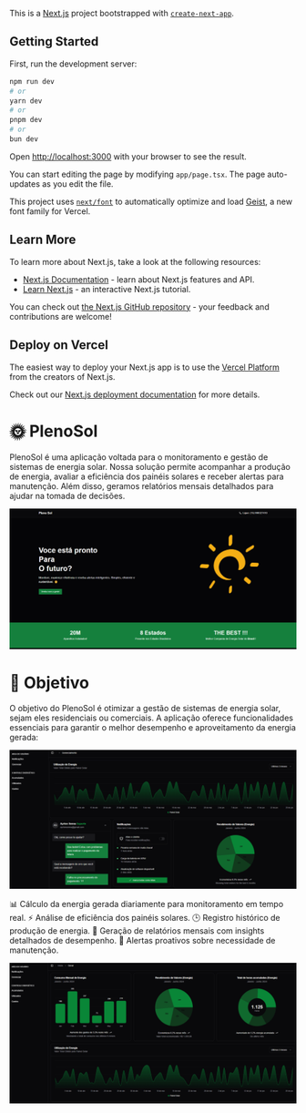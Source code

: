 This is a [Next.js](https://nextjs.org) project bootstrapped with [`create-next-app`](https://nextjs.org/docs/app/api-reference/cli/create-next-app).

## Getting Started

First, run the development server:

```bash
npm run dev
# or
yarn dev
# or
pnpm dev
# or
bun dev
```

Open [http://localhost:3000](http://localhost:3000) with your browser to see the result.

You can start editing the page by modifying `app/page.tsx`. The page auto-updates as you edit the file.

This project uses [`next/font`](https://nextjs.org/docs/app/building-your-application/optimizing/fonts) to automatically optimize and load [Geist](https://vercel.com/font), a new font family for Vercel.

## Learn More

To learn more about Next.js, take a look at the following resources:

- [Next.js Documentation](https://nextjs.org/docs) - learn about Next.js features and API.
- [Learn Next.js](https://nextjs.org/learn) - an interactive Next.js tutorial.

You can check out [the Next.js GitHub repository](https://github.com/vercel/next.js) - your feedback and contributions are welcome!

## Deploy on Vercel

The easiest way to deploy your Next.js app is to use the [Vercel Platform](https://vercel.com/new?utm_medium=default-template&filter=next.js&utm_source=create-next-app&utm_campaign=create-next-app-readme) from the creators of Next.js.

Check out our [Next.js deployment documentation](https://nextjs.org/docs/app/building-your-application/deploying) for more details.


# 🌞 PlenoSol
PlenoSol é uma aplicação voltada para o monitoramento e gestão de sistemas de energia solar. Nossa solução permite acompanhar a produção de energia, avaliar a eficiência dos painéis solares e receber alertas para manutenção. Além disso, geramos relatórios mensais detalhados para ajudar na tomada de decisões.

![Pleno Sol Banner](components/img/landingpage.png)

# 🎯 Objetivo
O objetivo do PlenoSol é otimizar a gestão de sistemas de energia solar, sejam eles residenciais ou comerciais. A aplicação oferece funcionalidades essenciais para garantir o melhor desempenho e aproveitamento da energia gerada:

![Pleno Sol Banner](components/img/areauser.png)

 📊 Cálculo da energia gerada diariamente para monitoramento em tempo real.
⚡ Análise de eficiência dos painéis solares.
🕒 Registro histórico de produção de energia.
📝 Geração de relatórios mensais com insights detalhados de desempenho.
🚨 Alertas proativos sobre necessidade de manutenção.

![Pleno Sol Banner](components/img/dashboard.png)

